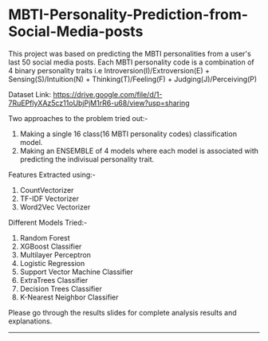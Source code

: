 # MBTI-Personality-Prediction-from-Social-Media-posts
This project was based on predicting the MBTI personalities from a user's last 50 social media posts.
Each MBTI personality code is a combination of 4 binary personality traits i.e Introversion(I)/Extroversion(E) + Sensing(S)/Intuition(N) + Thinking(T)/Feeling(F) + Judging(J)/Perceiving(P)

Dataset Link: https://drive.google.com/file/d/1-7RuEPflyXAz5cz11oUbjPjM1rR6-u68/view?usp=sharing

Two approaches to the problem tried out:-
  1. Making a single 16 class(16 MBTI personality codes) classification model.
  2. Making an ENSEMBLE of 4 models where each model is associated with predicting the indivisual personality trait.

Features Extracted using:-
  1. CountVectorizer
  2. TF-IDF Vectorizer
  3. Word2Vec Vectorizer

Different Models Tried:-
  1. Random Forest
  2. XGBoost Classifier
  3. Multilayer Perceptron
  4. Logistic Regression
  5. Support Vector Machine Classifier
  6. ExtraTrees Classifier
  7. Decision Trees Classifier
  8. K-Nearest Neighbor Classifier

Please go through the results slides for complete analysis results and explanations.


----------------------------------------------------------------------------------------------------------------------------------------------------------
